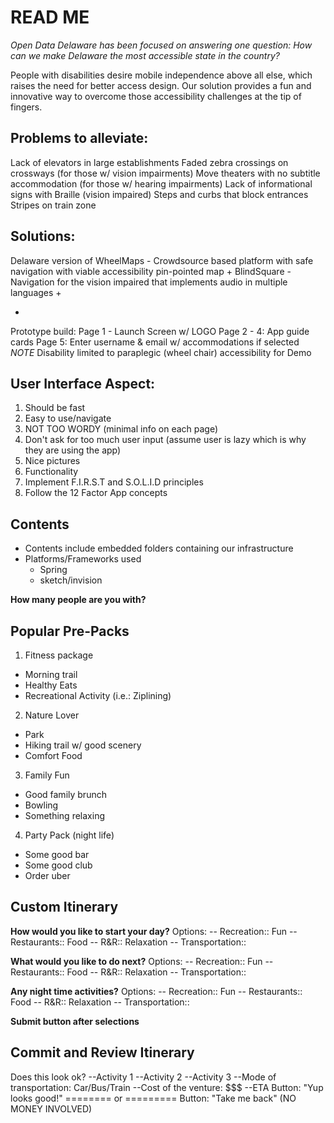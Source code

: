 # READ ME
*Open Data Delaware has been focused on answering one question: 
How can we make Delaware the most accessible state in the country?*

People with disabilities desire mobile independence above all else, which raises the need for better access design. 
Our solution provides a fun and innovative way to overcome those accessibility challenges at the tip of fingers. 


## Problems to alleviate:
Lack of elevators in large establishments 
Faded zebra crossings on crossways (for those w/ vision impairments)
Move theaters with no subtitle accommodation (for those w/ hearing impairments) 
Lack of informational signs with Braille (vision impaired)
Steps and curbs that block entrances
Stripes on train zone

## Solutions:
Delaware version of WheelMaps - Crowdsource based platform with safe navigation with viable accessibility
pin-pointed map + BlindSquare - Navigation for the vision impaired that implements audio in multiple languages +

 
-
Prototype build:
Page 1 - Launch Screen w/ LOGO
Page 2 - 4: App guide cards
Page 5: Enter username & email w/ accommodations if selected
*NOTE* Disability limited to paraplegic (wheel chair) accessibility for Demo

## User Interface Aspect:
1. Should be fast
2. Easy to use/navigate
3. NOT TOO WORDY (minimal info on each page)
4. Don't ask for too much user input (assume user is lazy which is why they are using the app)
5. Nice pictures
6. Functionality 
7. Implement F.I.R.S.T and S.O.L.I.D principles 
8. Follow the 12 Factor App concepts

## Contents
- Contents include embedded folders containing our infrastructure 
- Platforms/Frameworks used
	- Spring
	- sketch/invision
	
**How many people are you with?**
	
## Popular Pre-Packs
1. Fitness package
- Morning trail
- Healthy Eats
- Recreational Activity (i.e.: Ziplining)

2. Nature Lover
- Park
- Hiking trail w/ good scenery
- Comfort Food

3. Family Fun
- Good family brunch
- Bowling
- Something relaxing

4. Party Pack (night life)
- Some good bar
- Some good club
- Order uber

## Custom Itinerary
**How would you like to start your day?**
Options: 
-- Recreation:: Fun
-- Restaurants:: Food
-- R&R:: Relaxation
-- Transportation:: 

**What would you like to do next?**
Options: 
-- Recreation:: Fun
-- Restaurants:: Food
-- R&R:: Relaxation
-- Transportation:: 

**Any night time activities?**
Options:
-- Recreation:: Fun
-- Restaurants:: Food
-- R&R:: Relaxation
-- Transportation:: 

**Submit button after selections**

## Commit and Review Itinerary
Does this look ok?
--Activity 1
--Activity 2
--Activity 3
--Mode of transportation: Car/Bus/Train
--Cost of the venture: $$$
--ETA
Button: "Yup looks good!"
======== or =========
Button: "Take me back"
(NO MONEY INVOLVED)
